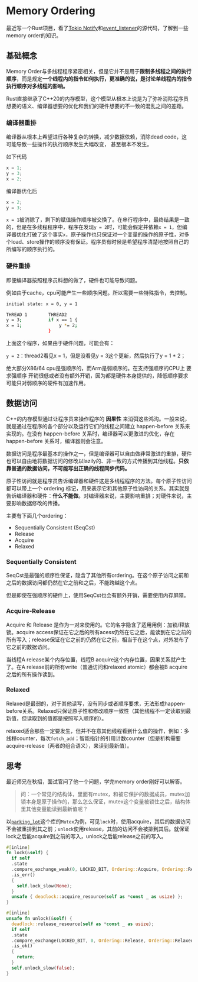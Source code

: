 # Memory Ordering


最近写一个Rust项目，看了[Tokio Notify](https://github.com/tokio-rs/tokio/blob/master/tokio/src/sync/notify.rs)和[event_listener](https://github.com/smol-rs/event-listener)的源代码，了解到一些memory order的知识。

## 基础概念

Memory Order与多线程程序紧密相关，但是它并不是用于**限制多线程之间的执行顺序**，而是规定**一个线程内的指令如何执行，更准确的说，是讨论单线程内的指令执行顺序对多线程的影响。**

Rust直接继承了C++20的内存模型，这个模型从根本上说是为了弥补消除程序员想要的语义、编译器想要的优化和我们的硬件想要的不一致的混乱之间的差距。

### 编译器重排

编译器从根本上希望进行各种复杂的转换，减少数据依赖，消除dead code，这可能导致一些操作的执行顺序发生大幅改变， 甚至根本不发生。

如下代码

```rust
x = 1;
y = 3;
x = 2;
```

编译器优化后

```rust
x = 2;
y = 3;
```

`x = 1`被消除了，剩下的赋值操作顺序被交换了。在串行程序中，最终结果是一致的，但是在多线程程序中，程序在发现`y = 2`时，可能会假定并依赖`x = 1`，但编译器优化打破了这个事实`x`，原子操作也只保证对一个变量的操作的原子性，对多个load、store操作的顺序没有保证。程序员有时候是希望程序清楚地按照自己的所编写的顺序执行的。

### 硬件重排

即便编译器按照程序员料想的做了，硬件也可能导致问题。

例如由于cache，cpu可能产生一些顺序问题。所以需要一些特殊指令，去控制。

```bash
initial state: x = 0, y = 1

THREAD 1        THREAD2
y = 3;          if x == 1 {
x = 1;              y *= 2;
                }
```

上面这个程序，如果由于硬件问题，可能会有：

`y = 2`：thread2看见x = 1，但是没看见y = 3这个更新，然后执行了y = 1 * 2；

绝大部分X86/64 cpu是强顺序的，而Arm是弱顺序的。在支持强顺序的CPU上 要求强顺序 开销很低或者没有额外开销，因为都是硬件本身提供的，降低顺序要求可能只对弱顺序的硬件有加速作用。

## 数据访问

C++的内存模型通过让程序员来操作程序的 **因果性** 来消弭这些鸿沟。一般来说，就是通过在程序的各个部分以及运行它们的线程之间建立 happen-before 关系来实现的。在没有 happen-before 关系时，编译器可以更激进的优化，存在 happen-before 关系时，编译器则会注意。

数据访问是程序最基本的操作之一，但是编译器可以自由做非常激进的重排，硬件也可以自由地将数据访问的修改以lazily的、非一致的方式传播到其他线程。**只依靠普通的数据访问，不可能写出正确的线程同步代码。**

原子性访问就是程序员告诉编译器和硬件这是多线程程序的方法。每个原子性访问都可以带上一个 ordering 标记，用来表示它和其他原子性访问的关系。其实就是告诉编译器和硬件：**什么不能做**。对编译器来说，主要影响重排；对硬件来说，主要影响数据修改的传播。

主要有下面几个ordering：

- Sequentially Consistent (SeqCst)
- Release
- Acquire
- Relaxed

### Sequentially Consistent

SeqCst是最强的顺序性保证，隐含了其他所有ordering。在这个原子访问之前和之后的数据访问都仍然在它之前和之后，不能跨越这个点。

但是即使在强顺序的硬件上，使用SeqCst也会有额外开销，需要使用内存屏障。

### Acquire-Release

Acquire 和 Release 是作为一对来使用的。它的名字隐含了适用用例：加锁/释放锁。acquire access保证在它之后的所有acess仍然在它之后，能读到在它之前的所有写入；release保证在它之前的仍然在它之前，相当于在这个点，对外发布了它之前的数据访问。

当线程A release某个内存位置，线程B acquire这个内存位置，因果关系就产生了。在A release前的所有write（普通访问和relaxed atomic）都会被B acquire之后的所有操作读到。

### Relaxed

Relaxed是最弱的，对于其他读写，没有同步或者顺序要求，无法形成happen-before关系。Relaxed只保证原子性和修改顺序一致性（其他线程不一定读取到最新值，但读取到的值都是按照写入顺序的）。

relaxed适合那些一定要发生，但并不在意其他线程看到什么值的操作，例如：多线程counter，每次`fetch_add`；智能指针的引用计数counter（但是析构需要acquire-release（两者的组合语义），来读到最新值）。

## 思考

最近师兄在秋招，面试官问了他一个问题，学完memory order刚好可以解答。

>  问：一个常见的结构体，里面有mutex，和被它保护的数据成员，mutex加锁本身是原子操作的，那么怎么保证，mutex这个变量被锁住之后，结构体里其他变量能读到最新值呢？

以[`parking_lot`](https://docs.rs/parking_lot/latest/parking_lot/)这个库的`Mutex`为例，可见`lock`时，使用acquire，其后的数据访问不会被重排到其之前；`unlock`使用release，其前的访问不会被排到其后。就保证lock之后能acquire到之前的写入，unlock之后能release之前的写入。

```rust
#[inline]
fn lock(&self) {
  if self
  .state
  .compare_exchange_weak(0, LOCKED_BIT, Ordering::Acquire, Ordering::Relaxed)
  .is_err()
  {
    self.lock_slow(None);
  }
  unsafe { deadlock::acquire_resource(self as *const _ as usize) };
}

#[inline]
unsafe fn unlock(&self) {
  deadlock::release_resource(self as *const _ as usize);
  if self
  .state
  .compare_exchange(LOCKED_BIT, 0, Ordering::Release, Ordering::Relaxed)
  .is_ok()
  {
    return;
  }
  self.unlock_slow(false);
}
```


